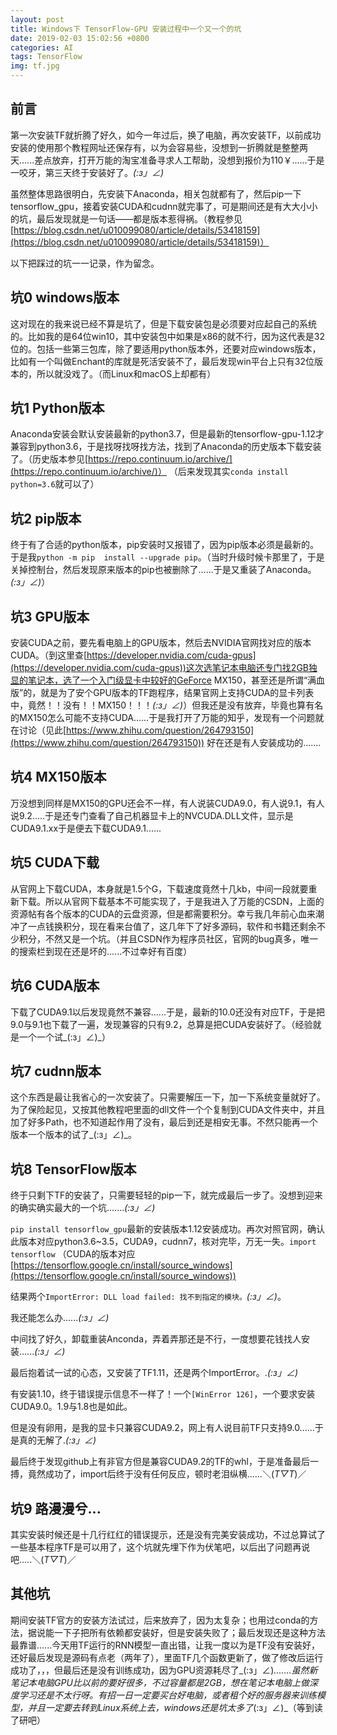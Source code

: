```yaml
---
layout: post
title: Windows下 TensorFlow-GPU 安装过程中一个又一个的坑
date: 2019-02-03 15:02:56 +0800
categories: AI
tags: TensorFlow
img: tf.jpg
---
```


## 前言
第一次安装TF就折腾了好久，如今一年过后，换了电脑，再次安装TF，以前成功安装的使用那个教程网址还保存有，以为会容易些，没想到一折腾就是整整两天......差点放弃，打开万能的淘宝准备寻求人工帮助，没想到报价为110￥......于是一咬牙，第三天终于安装好了。_(:з」∠)_

虽然整体思路很明白，先安装下Anaconda，相关包就都有了，然后pip一下tensorflow_gpu，接着安装CUDA和cudnn就完事了，可是期间还是有大大小小的坑，最后发现就是一句话——都是版本惹得祸。（教程参见[https://blog.csdn.net/u010099080/article/details/53418159](https://blog.csdn.net/u010099080/article/details/53418159)）

以下把踩过的坑一一记录，作为留念。

## 坑0 windows版本
这对现在的我来说已经不算是坑了，但是下载安装包是必须要对应起自己的系统的。比如我的是64位win10，其中安装包中如果是x86的就不行，因为这代表是32位的。包括一些第三包库，除了要适用python版本外，还要对应windows版本，比如有一个叫做Enchant的库就是死活安装不了，最后发现win平台上只有32位版本的，所以就没戏了。（而Linux和macOS上却都有）

## 坑1 Python版本
Anaconda安装会默认安装最新的python3.7，但是最新的tensorflow-gpu-1.12才兼容到python3.6，于是找呀找呀找方法，找到了Anaconda的历史版本下载安装了。（历史版本参见[https://repo.continuum.io/archive/](https://repo.continuum.io/archive/)）
（后来发现其实`conda install python=3.6`就可以了）

## 坑2 pip版本
终于有了合适的python版本，pip安装时又报错了，因为pip版本必须是最新的。于是我`python -m pip  install --upgrade pip`。（当时升级时候卡那里了，于是关掉控制台，然后发现原来版本的pip也被删除了......于是又重装了Anaconda。_(:з」∠)_）

## 坑3 GPU版本
安装CUDA之前，要先看电脑上的GPU版本，然后去NVIDIA官网找对应的版本CUDA。（到这里查[https://developer.nvidia.com/cuda-gpus](https://developer.nvidia.com/cuda-gpus))这次选笔记本电脑还专门找2GB独显的笔记本，选了一个入门级显卡中较好的GeForce MX150，甚至还是所谓“满血版”的，就是为了安个GPU版本的TF跑程序，结果官网上支持CUDA的显卡列表中，竟然！！没有！！MX150！！！_(:з」∠)_）但我还是没有放弃，毕竟也算有名的MX150怎么可能不支持CUDA......于是我打开了万能的知乎，发现有一个问题就在讨论（见此[https://www.zhihu.com/question/264793150](https://www.zhihu.com/question/264793150)) 好在还是有人安装成功的.......

## 坑4 MX150版本
万没想到同样是MX150的GPU还会不一样，有人说装CUDA9.0，有人说9.1，有人说9.2.....于是还专门查看了自己机器显卡上的NVCUDA.DLL文件，显示是CUDA9.1.xx于是便去下载CUDA9.1......

## 坑5 CUDA下载
从官网上下载CUDA，本身就是1.5个G，下载速度竟然十几kb，中间一段就要重新下载。所以从官网下载基本不可能实现了，于是我进入了万能的CSDN，上面的资源帖有各个版本的CUDA的云盘资源，但是都需要积分。幸亏我几年前心血来潮冲了一点钱换积分，现在看来台值了，这几年下了好多源码，软件和书籍还剩余不少积分，不然又是一个坑。（并且CSDN作为程序员社区，官网的bug真多，唯一的搜索栏到现在还是坏的......不过幸好有百度）

## 坑6 CUDA版本
下载了CUDA9.1以后发现竟然不兼容......于是，最新的10.0还没有对应TF，于是把9.0与9.1也下载了一遍，发现兼容的只有9.2，总算是把CUDA安装好了。（经验就是一个一个试_(:з」∠)_）

## 坑7 cudnn版本
这个东西是最让我省心的一次安装了。只需要解压一下，加一下系统变量就好了。为了保险起见，又按其他教程吧里面的dll文件一个个复制到CUDA文件夹中，并且加了好多Path，也不知道起作用了没有，最后到还是相安无事。不然只能再一个版本一个版本的试了_(:з」∠)_。

## 坑8 TensorFlow版本
终于只剩下TF的安装了，只需要轻轻的pip一下，就完成最后一步了。没想到迎来的确实确实最大的一个坑......._(:з」∠)_

`pip install tensorflow_gpu`最新的安装版本1.12安装成功。再次对照官网，确认此版本对应python3.6~3.5，CUDA9，cudnn7，核对完毕，万无一失。`import tensorflow`
（CUDA的版本对应[https://tensorflow.google.cn/install/source_windows](https://tensorflow.google.cn/install/source_windows))

结果两个`ImportError: DLL load failed: 找不到指定的模块。`_(:з」∠)_。

我还能怎么办......_(:з」∠)_

中间找了好久，卸载重装Anconda，弄着弄那还是不行，一度想要花钱找人安装......_(:з」∠)_

最后抱着试一试的心态，又安装了TF1.11，还是两个ImportError。._(:з」∠)_

有安装1.10，终于错误提示信息不一样了！一个`[WinError 126]`，一个要求安装CUDA9.0。1.9与1.8也是如此。

但是没有卵用，是我的显卡只兼容CUDA9.2，网上有人说目前TF只支持9.0......于是真的无解了._(:з」∠)_

最后终于发现github上有非官方但是兼容CUDA9.2的TF的whl，于是准备最后一搏，竟然成功了，import后终于没有任何反应，顿时老泪纵横......＼(*T▽T*)／

## 坑9 路漫漫兮...
其实安装时候还是十几行红红的错误提示，还是没有完美安装成功，不过总算试了一些基本程序TF是可以用了，这个坑就先埋下作为伏笔吧，以后出了问题再说吧.....＼(*T▽T*)／

## 其他坑
期间安装TF官方的安装方法试过，后来放弃了，因为太复杂；也用过conda的方法，据说能一下子把所有依赖都安装好，但是安装失败了；最后发现还是这种方法最靠谱......今天用TF运行的RNN模型一直出错，让我一度以为是TF没有安装好，还好最后发现是源码有点老（两年了），里面TF几个函数更新了，做了修改后运行成功了，，，但最后还是没有训练成功，因为GPU资源耗尽了_(:з」∠)_.......虽然新笔记本电脑GPU比以前的要好很多，不过容量都是2GB，想在笔记本电脑上做深度学习还是不太行呀。有招一日一定要买台好电脑，或者租个好的服务器来训练模型，并且一定要去转到Linux系统上去，windows还是坑太多了_(:з」∠)_（等到读了研吧）


